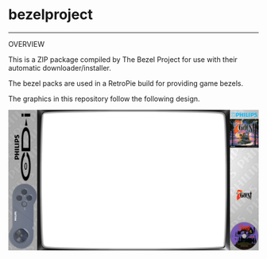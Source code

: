 # bezelproject

-------
OVERVIEW

This is a ZIP package compiled by The Bezel Project for use with their automatic downloader/installer.

The bezel packs are used in a RetroPie build for providing game bezels.

The graphics in this repository follow the following design.

![Sample bezel](https://github.com/thebezelproject/bezelprojectSA-CDiMono1/blob/master/retroarch/overlay/GameBezels/CDIMONO1/7th%20Guest%2C%20The%20(USA).png?raw=true)
